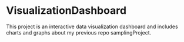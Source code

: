 # VisualizationDashboard
This project is an interactive data visualization dashboard and includes charts and graphs about my previous repo samplingProject.
